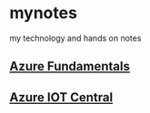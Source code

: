 # mynotes
my technology and hands on notes

## [Azure Fundamentals](azure-fundamentals/AzureFundamentals.md)
## [Azure IOT Central](azure-iot-central/AzureIOTCentral.md)